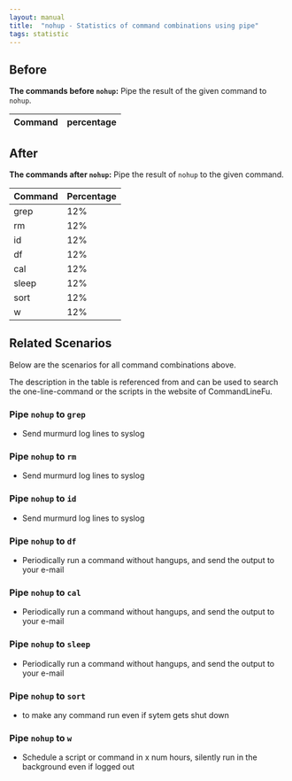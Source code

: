 ```yaml
---
layout: manual
title:  "nohup - Statistics of command combinations using pipe"
tags: statistic
---
```


## Before

__The commands before `nohup`:__ Pipe the result of the given command to `nohup`.

| Command | percentage |
|--------|--------|



## After

__The commands after `nohup`:__ Pipe the result of `nohup` to the given command.

| Command | Percentage | 
|-------|--------|
| grep | 12% |
| rm | 12% |
| id | 12% |
| df | 12% |
| cal | 12% |
| sleep | 12% |
| sort | 12% |
| w | 12% |



## Related Scenarios

Below are the scenarios for all command combinations above.

The description in the table is referenced from and can be used to search the one-line-command or the scripts in the website of CommandLineFu.




### Pipe `nohup` to `grep`

- Send murmurd log lines to syslog

            
### Pipe `nohup` to `rm`

- Send murmurd log lines to syslog

            
### Pipe `nohup` to `id`

- Send murmurd log lines to syslog

            
### Pipe `nohup` to `df`

- Periodically run a command without hangups, and send the output to your e-mail

            
### Pipe `nohup` to `cal`

- Periodically run a command without hangups, and send the output to your e-mail

            
### Pipe `nohup` to `sleep`

- Periodically run a command without hangups, and send the output to your e-mail

            
### Pipe `nohup` to `sort`

- to make any command run even if sytem gets shut down

            
### Pipe `nohup` to `w`

- Schedule a script or command in x num hours, silently run in the background even if logged out

            

